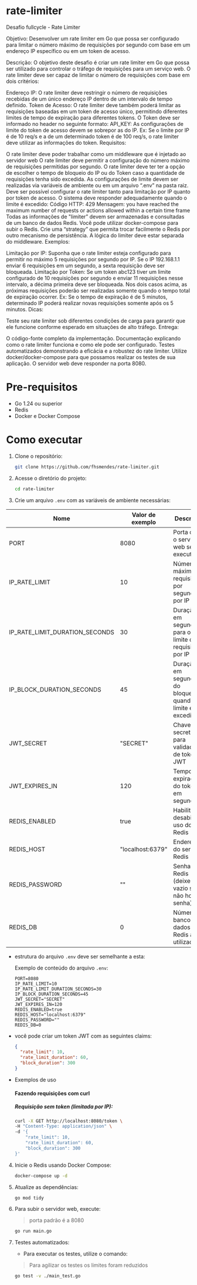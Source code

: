 # rate-limiter
Desafio fullcycle - Rate Limiter

Objetivo: Desenvolver um rate limiter em Go que possa ser configurado para limitar o número máximo de requisições por segundo com base em um endereço IP específico ou em um token de acesso.

Descrição: O objetivo deste desafio é criar um rate limiter em Go que possa ser utilizado para controlar o tráfego de requisições para um serviço web. O rate limiter deve ser capaz de limitar o número de requisições com base em dois critérios:

Endereço IP: O rate limiter deve restringir o número de requisições recebidas de um único endereço IP dentro de um intervalo de tempo definido.
Token de Acesso: O rate limiter deve também poderá limitar as requisições baseadas em um token de acesso único, permitindo diferentes limites de tempo de expiração para diferentes tokens. O Token deve ser informado no header no seguinte formato:
API_KEY: <TOKEN>
As configurações de limite do token de acesso devem se sobrepor as do IP. Ex: Se o limite por IP é de 10 req/s e a de um determinado token é de 100 req/s, o rate limiter deve utilizar as informações do token.
Requisitos:

O rate limiter deve poder trabalhar como um middleware que é injetado ao servidor web
O rate limiter deve permitir a configuração do número máximo de requisições permitidas por segundo.
O rate limiter deve ter ter a opção de escolher o tempo de bloqueio do IP ou do Token caso a quantidade de requisições tenha sido excedida.
As configurações de limite devem ser realizadas via variáveis de ambiente ou em um arquivo “.env” na pasta raiz.
Deve ser possível configurar o rate limiter tanto para limitação por IP quanto por token de acesso.
O sistema deve responder adequadamente quando o limite é excedido:
Código HTTP: 429
Mensagem: you have reached the maximum number of requests or actions allowed within a certain time frame
Todas as informações de "limiter” devem ser armazenadas e consultadas de um banco de dados Redis. Você pode utilizar docker-compose para subir o Redis.
Crie uma “strategy” que permita trocar facilmente o Redis por outro mecanismo de persistência.
A lógica do limiter deve estar separada do middleware.
Exemplos:

Limitação por IP: Suponha que o rate limiter esteja configurado para permitir no máximo 5 requisições por segundo por IP. Se o IP 192.168.1.1 enviar 6 requisições em um segundo, a sexta requisição deve ser bloqueada.
Limitação por Token: Se um token abc123 tiver um limite configurado de 10 requisições por segundo e enviar 11 requisições nesse intervalo, a décima primeira deve ser bloqueada.
Nos dois casos acima, as próximas requisições poderão ser realizadas somente quando o tempo total de expiração ocorrer. Ex: Se o tempo de expiração é de 5 minutos, determinado IP poderá realizar novas requisições somente após os 5 minutos.
Dicas:

Teste seu rate limiter sob diferentes condições de carga para garantir que ele funcione conforme esperado em situações de alto tráfego.
Entrega:

O código-fonte completo da implementação.
Documentação explicando como o rate limiter funciona e como ele pode ser configurado.
Testes automatizados demonstrando a eficácia e a robustez do rate limiter.
Utilize docker/docker-compose para que possamos realizar os testes de sua aplicação.
O servidor web deve responder na porta 8080.

# Pre-requisitos

- Go 1.24 ou superior
- Redis
- Docker e Docker Compose

# Como executar
1. Clone o repositório:
   ```bash
   git clone https://github.com/fhsmendes/rate-limiter.git
   ```
2. Acesse o diretório do projeto:
   ```bash
   cd rate-limiter
   ```
3. Crie um arquivo `.env` com as variáveis de ambiente necessárias:
   
| Nome | Valor de exemplo | Descrição |
|------|------------------|-----------|
| PORT | 8080 | Porta onde o servidor web será executado |
| IP_RATE_LIMIT | 10 | Número máximo de requisições por segundo por IP |
| IP_RATE_LIMIT_DURATION_SECONDS | 30 | Duração em segundos para o limite de requisições por IP |
| IP_BLOCK_DURATION_SECONDS | 45 | Duração em segundos do bloqueio quando o limite é excedido |
| JWT_SECRET | "SECRET" | Chave secreta para validação de tokens JWT |
| JWT_EXPIRES_IN | 120 | Tempo de expiração do token em segundos |
| REDIS_ENABLED | true | Habilita ou desabilita o uso do Redis |
| REDIS_HOST | "localhost:6379" | Endereço do servidor Redis |
| REDIS_PASSWORD | "" | Senha do Redis (deixe vazio se não houver senha) |
| REDIS_DB | 0 | Número do banco de dados Redis a ser utilizado |

- estrutura do arquivo `.env` deve ser semelhante a esta:

    Exemplo de conteúdo do arquivo `.env`:

    ```env
    PORT=8080
    IP_RATE_LIMIT=10
    IP_RATE_LIMIT_DURATION_SECONDS=30
    IP_BLOCK_DURATION_SECONDS=45
    JWT_SECRET="SECRET"
    JWT_EXPIRES_IN=120
    REDIS_ENABLED=true
    REDIS_HOST="localhost:6379"
    REDIS_PASSWORD=""
    REDIS_DB=0
    ```
 - você pode criar um token JWT com as seguintes claims:

    ```json
    {
      "rate_limit": 10,
      "rate_limit_duration": 60,
      "block_duration": 300
    }
    ```

- Exemplos de uso

    #### Fazendo requisições com curl

    ##### Requisição sem token (limitada por IP):
    
    ```bash
    curl -X GET http://localhost:8080/token \
    -H "Content-Type: application/json" \
    -d '{
        "rate_limit": 10,
        "rate_limit_duration": 60,
        "block_duration": 300
    }'
    ```

4. Inicie o Redis usando Docker Compose:
   ```bash
   docker-compose up -d
   ```
5. Atualize as dependências:
   ```bash
   go mod tidy
   ```

6. Para subir o servidor web, execute:

    >porta padrão é a 8080       
    
    ```bash
   go run main.go
   ```

7. Testes automatizados:
   - Para executar os testes, utilize o comando:
   >Para agilizar os testes os limites foram reduzidos

   ```bash
   go test -v ./main_test.go
   ```